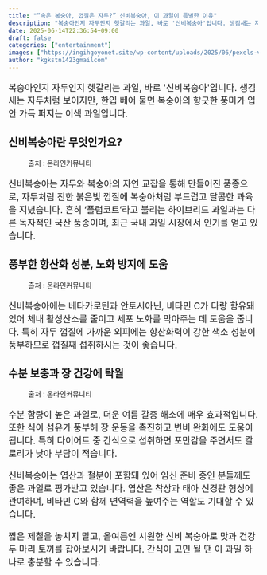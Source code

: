```yaml
---
title: "“속은 복숭아, 껍질은 자두?” 신비복숭아, 이 과일이 특별한 이유"
description: "복숭아인지 자두인지 헷갈리는 과일, 바로 '신비복숭아'입니다. 생김새는 자두처럼 보이지만, 한입 베어 물면 복숭아의 향긋한 풍미가 입안 가득 퍼지는 이색 과일입니다."
date: 2025-06-14T22:36:54+09:00
draft: false
categories: ["entertainment"]
images: ["https://ingihgoyonet.site/wp-content/uploads/2025/06/pexels-victorino-2363356-768x1024.jpg", "https://ingihgoyonet.site/wp-content/uploads/2025/06/pexels-michael-burrows-7129144-1-683x1024.jpg", "https://ingihgoyonet.site/wp-content/uploads/2025/06/pexels-markusspiske-1268122-1024x683.jpg"]
author: "kgkstn1423gmailcom"
---
```


<p style="font-size:18px">복숭아인지 자두인지 헷갈리는 과일, 바로 '신비복숭아'입니다. 생김새는 자두처럼 보이지만, 한입 베어 물면 복숭아의 향긋한 풍미가 입안 가득 퍼지는 이색 과일입니다.</p> <h2 >신비복숭아란 무엇인가요?</h2> <figure ><img src="https://ingihgoyonet.site/wp-content/uploads/2025/06/pexels-victorino-2363356-768x1024.jpg" alt="" style="aspect-ratio:16/9;object-fit:cover"/><figcaption >출처 : 온라인커뮤니티</figcaption></figure> <p style="font-size:18px">신비복숭아는 자두와 복숭아의 자연 교잡을 통해 만들어진 품종으로, 자두처럼 진한 붉은빛 껍질에 복숭아처럼 부드럽고 달콤한 과육을 지녔습니다. 흔히 ‘플럼코트’라고 불리는 하이브리드 과일과는 다른 독자적인 국산 품종이며, 최근 국내 과일 시장에서 인기를 얻고 있습니다.</p> <h2 >풍부한 항산화 성분, 노화 방지에 도움</h2> <figure ><img src="https://ingihgoyonet.site/wp-content/uploads/2025/06/pexels-michael-burrows-7129144-1-683x1024.jpg" alt="" style="aspect-ratio:16/9;object-fit:cover"/><figcaption >출처 : 온라인커뮤니티</figcaption></figure> <p style="font-size:18px">신비복숭아에는 베타카로틴과 안토시아닌, 비타민 C가 다량 함유돼 있어 체내 활성산소를 줄이고 세포 노화를 막아주는 데 도움을 줍니다. 특히 자두 껍질에 가까운 외피에는 항산화력이 강한 색소 성분이 풍부하므로 껍질째 섭취하시는 것이 좋습니다.</p> <h2 >수분 보충과 장 건강에 탁월</h2> <figure ><img src="https://ingihgoyonet.site/wp-content/uploads/2025/06/pexels-markusspiske-1268122-1024x683.jpg" alt="" style="aspect-ratio:16/9;object-fit:cover"/><figcaption >출처 : 온라인커뮤니티</figcaption></figure> <p style="font-size:18px">수분 함량이 높은 과일로, 더운 여름 갈증 해소에 매우 효과적입니다. 또한 식이 섬유가 풍부해 장 운동을 촉진하고 변비 완화에도 도움이 됩니다. 특히 다이어트 중 간식으로 섭취하면 포만감을 주면서도 칼로리가 낮아 부담이 적습니다.</p> <p style="font-size:18px">신비복숭아는 엽산과 철분이 포함돼 있어 임신 준비 중인 분들께도 좋은 과일로 평가받고 있습니다. 엽산은 착상과 태아 신경관 형성에 관여하며, 비타민 C와 함께 면역력을 높여주는 역할도 기대할 수 있습니다.</p> <p style="font-size:18px">짧은 제철을 놓치지 말고, 올여름엔 시원한 신비 복숭아로 맛과 건강 두 마리 토끼를 잡아보시기 바랍니다. 간식이 고민 될 땐 이 과일 하나로 충분할 수 있습니다.</p>